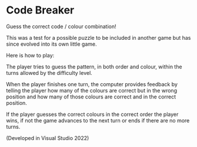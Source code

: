 # Code Breaker

Guess the correct code / colour combination!

This was a test for a possible puzzle to be included in another game but has since evolved into its own little game.

Here is how to play:

The player tries to guess the pattern, in both order and colour, within the turns allowed by the difficulty level.

When the player finishes one turn, the computer provides feedback by telling the player how many of the colours are correct but in the wrong position and how many of those colours are correct and in the correct position.

If the player guesses the correct colours in the correct order the player wins, if not the game advances to the next turn or ends if there are no more turns.

(Developed in Visual Studio 2022)
